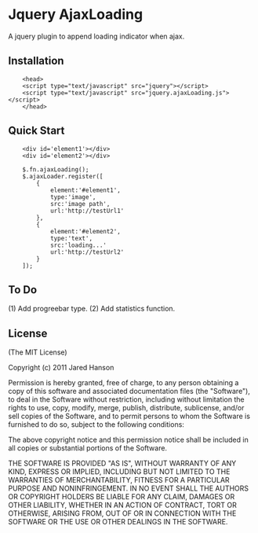 # Jquery AjaxLoading

A jquery plugin to append loading indicator when ajax.

## Installation

		<head>
		<script type="text/javascript" src="jquery"></script>
		<script type="text/javascript" src="jquery.ajaxLoading.js"></script>
		</head>

## Quick Start

		<div id='element1'></div>
		<div id='element2'></div>

		$.fn.ajaxLoading();
		$.ajaxLoader.register([
			{
				element:'#element1',
				type:'image',
				src:'image path',
				url:'http://testUrl1'
			},
			{
		        element:'#element2',
		        type:'text',
		        src:'loading...'
		        url:'http://testUrl2'
		    }
		]);

## To Do

(1) Add progreebar type.
(2) Add statistics function.

## License

(The MIT License)

Copyright (c) 2011 Jared Hanson

Permission is hereby granted, free of charge, to any person obtaining a copy of
this software and associated documentation files (the "Software"), to deal in
the Software without restriction, including without limitation the rights to
use, copy, modify, merge, publish, distribute, sublicense, and/or sell copies of
the Software, and to permit persons to whom the Software is furnished to do so,
subject to the following conditions:

The above copyright notice and this permission notice shall be included in all
copies or substantial portions of the Software.

THE SOFTWARE IS PROVIDED "AS IS", WITHOUT WARRANTY OF ANY KIND, EXPRESS OR
IMPLIED, INCLUDING BUT NOT LIMITED TO THE WARRANTIES OF MERCHANTABILITY, FITNESS
FOR A PARTICULAR PURPOSE AND NONINFRINGEMENT. IN NO EVENT SHALL THE AUTHORS OR
COPYRIGHT HOLDERS BE LIABLE FOR ANY CLAIM, DAMAGES OR OTHER LIABILITY, WHETHER
IN AN ACTION OF CONTRACT, TORT OR OTHERWISE, ARISING FROM, OUT OF OR IN
CONNECTION WITH THE SOFTWARE OR THE USE OR OTHER DEALINGS IN THE SOFTWARE.